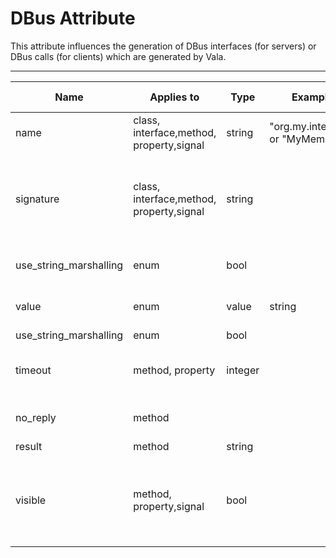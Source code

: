 

DBus Attribute
==============

This attribute influences the generation of DBus interfaces (for servers) or DBus calls (for clients) which are generated by Vala.

  ------------------ ------------------ ------------------ ------------------
 | Name | Applies to | Type | Example | Description (optional) |
| --- | --- | --- | --- | --- |
| name | class, interface,method, property,signal | string | "org.my.interface" or "MyMember" | |
| signature| class, interface,method, property,signal |string | | This makes it possible to use GVariant in D-Bus clients and   servers without automatic     boxing/unboxing. |
| use\_string\_marshalling | enum | bool | | Marshalling enum  values as strings |
| value | enum	| value | string | Marshalling enum values as strings |
| use\_string\_marshalling | enum | bool | | |
| timeout | method, property | integer | | Client only. Timeout is specified in  milliseconds |
| no\_reply | method | | | Do not expect a reply from the  server |
| result | method | string | | Server only |
| visible | method, property,signal | bool | | Server only. By setting `visible = false` you can specify that the member should not be exported via D-Bus |
